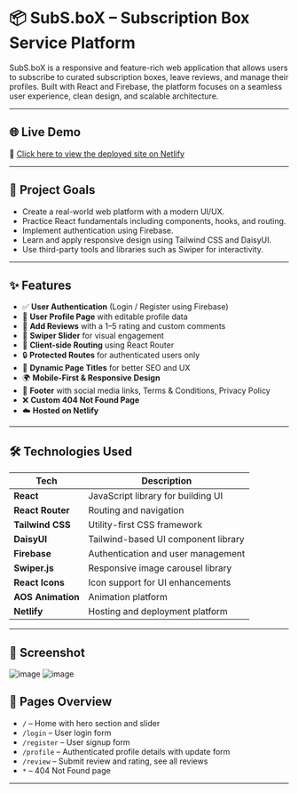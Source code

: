 # 📦 SubS.boX – Subscription Box Service Platform

SubS.boX is a responsive and feature-rich web application that allows users to subscribe to curated subscription boxes, leave reviews, and manage their profiles. Built with React and Firebase, the platform focuses on a seamless user experience, clean design, and scalable architecture.

---

## 🌐 Live Demo

🚀 [Click here to view the deployed site on Netlify](https://subsbox-site.netlify.app/)

---

## 🎯 Project Goals

- Create a real-world web platform with a modern UI/UX.
- Practice React fundamentals including components, hooks, and routing.
- Implement authentication using Firebase.
- Learn and apply responsive design using Tailwind CSS and DaisyUI.
- Use third-party tools and libraries such as Swiper for interactivity.

---

## ✨ Features

- ✅ **User Authentication** (Login / Register using Firebase)
- 👤 **User Profile Page** with editable profile data
- 📝 **Add Reviews** with a 1–5 rating and custom comments
- 🎥 **Swiper Slider** for visual engagement
- 🧭 **Client-side Routing** using React Router
- 🔒 **Protected Routes** for authenticated users only
- 🌈 **Dynamic Page Titles** for better SEO and UX
- 🌍 **Mobile-First & Responsive Design**
- 🦶 **Footer** with social media links, Terms & Conditions, Privacy Policy
- ❌ **Custom 404 Not Found Page**
- ☁️ **Hosted on Netlify**

---

## 🛠️ Technologies Used

| Tech          | Description |
|---------------|-------------|
| **React**     | JavaScript library for building UI |
| **React Router** | Routing and navigation |
| **Tailwind CSS** | Utility-first CSS framework |
| **DaisyUI**   | Tailwind-based UI component library |
| **Firebase**  | Authentication and user management |
| **Swiper.js** | Responsive image carousel library |
| **React Icons** | Icon support for UI enhancements |
| **AOS Animation**   | Animation platform |
| **Netlify**   | Hosting and deployment platform |

---
##  📸 Screenshot
![image](https://github.com/user-attachments/assets/4823a998-b1f7-41ac-8fa2-18be91a9cc23)
![image](https://github.com/user-attachments/assets/beb2a8af-a9d6-4daa-a42c-1c90d15e8d4b)



## 🧾 Pages Overview

- `/` – Home with hero section and slider
- `/login` – User login form
- `/register` – User signup form
- `/profile` – Authenticated profile details with update form
- `/review` – Submit review and rating, see all reviews
- `*` – 404 Not Found page

---



